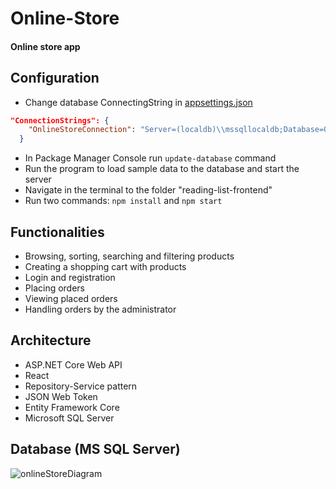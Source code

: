 # Online-Store
#### Online store app
## Configuration
* Change database ConnectingString in [appsettings.json](OnlineStore.API/appsettings.json)
````json
"ConnectionStrings": {
    "OnlineStoreConnection": "Server=(localdb)\\mssqllocaldb;Database=OnlineStoreDb;Trusted_Connection=True;MultipleActiveResultSets=true"
  }
````
* In Package Manager Console run `update-database` command
* Run the program to load sample data to the database and start the server
* Navigate in the terminal to the folder "reading-list-frontend"
* Run two commands: `npm install` and `npm start`
## Functionalities
* Browsing, sorting, searching and filtering products
* Creating a shopping cart with products
* Login and registration
* Placing orders
* Viewing placed orders
* Handling orders by the administrator
## Architecture
* ASP.NET Core Web API
* React
* Repository-Service pattern
* JSON Web Token
* Entity Framework Core
* Microsoft SQL Server
## Database (MS SQL Server)
![onlineStoreDiagram](https://user-images.githubusercontent.com/85680066/211432278-347ff798-6542-4b1f-b89f-3bc9d612c2df.png)


